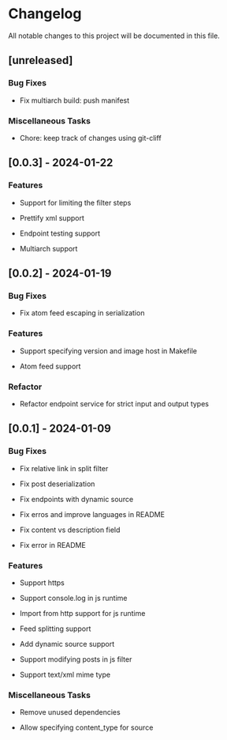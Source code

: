 # Changelog

All notable changes to this project will be documented in this file.

## [unreleased]

### Bug Fixes

- Fix multiarch build: push manifest


### Miscellaneous Tasks

- Chore: keep track of changes using git-cliff


## [0.0.3] - 2024-01-22

### Features

- Support for limiting the filter steps

- Prettify xml support

- Endpoint testing support

- Multiarch support


## [0.0.2] - 2024-01-19

### Bug Fixes

- Fix atom feed escaping in serialization


### Features

- Support specifying version and image host in Makefile

- Atom feed support


### Refactor

- Refactor endpoint service for strict input and output types


## [0.0.1] - 2024-01-09

### Bug Fixes

- Fix relative link in split filter

- Fix post deserialization

- Fix endpoints with dynamic source

- Fix erros and improve languages in README

- Fix content vs description field

- Fix error in README


### Features

- Support https

- Support console.log in js runtime

- Import from http support for js runtime

- Feed splitting support

- Add dynamic source support

- Support modifying posts in js filter

- Support text/xml mime type


### Miscellaneous Tasks

- Remove unused dependencies

- Allow specifying content_type for source


